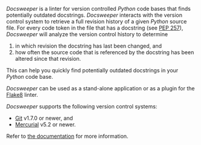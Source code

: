 *Docsweeper* is a linter for version controlled *Python* code bases that finds
potentially outdated docstrings. *Docsweeper* interacts with the version control system
to retrieve a full revision history of a given *Python* source file. For every code
token in the file that has a docstring (see [PEP
257](https://peps.python.org/pep-0257/)), *Docsweeper* will analyze the version control
history to determine

1. in which revision the docstring has last been changed, and
2. how often the source code that is referenced by the docstring has been altered since
   that revision.

This can help you quickly find potentially outdated docstrings in your *Python* code
base.

*Docsweeper* can be used as a stand-alone application or as a
plugin for the [Flake8](https://flake8.pycqa.org/en/latest/)
linter.

*Docsweeper* supports the following version control systems:

- [Git](https://git-scm.com/) v1.7.0 or newer, and
- [Mercurial](https://www.mercurial-scm.org/) v5.2 or newer.

Refer to [the documentation]() for more information.
